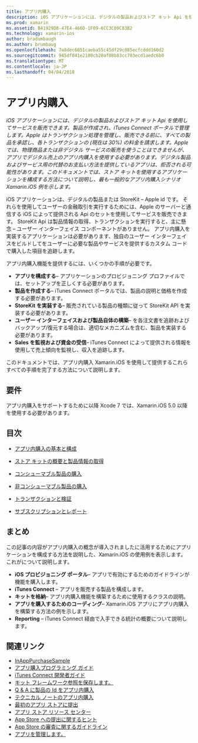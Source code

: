 ```yaml
---
title: アプリ内購入
description: iOS アプリケーションには、デジタルの製品およびストア キット Api を使用してサービスを販売できます。 製品が作成され、iTunes Connect ポータルで管理します。 Apple はトランザクション処理を管理し、販売できる前に、すべての製品を承認し、各トランザクションの (現在は 30%) の料金を請求します。 Apple では、物理商品または非デジタル サービスの販売を使うことはできませんが、アプリでデジタル売上のアプリ内購入を使用する必要があります。 デジタル製品およびサービス用の代替のお支払い方法を提供しているアプリは、拒否される可能性があります。 このドキュメントでは、ストア キットを使用するアプリケーションを構成する方法について説明し、最も一般的なアプリ内購入シナリオ Xamarin.iOS 例を示します。
ms.prod: xamarin
ms.assetid: B41929D8-47E4-466D-1F09-6CC3C09C83B2
ms.technology: xamarin-ios
author: bradumbaugh
ms.author: brumbaug
ms.openlocfilehash: 7a8dec6051caeba55c45df29c085ecfcddd160d2
ms.sourcegitcommit: 945df041e2180cb20af08b83cc703ecd1aedc6b0
ms.translationtype: MT
ms.contentlocale: ja-JP
ms.lasthandoff: 04/04/2018
---
```

# <a name="in-app-purchasing"></a>アプリ内購入

_iOS アプリケーションには、デジタルの製品およびストア キット Api を使用してサービスを販売できます。製品が作成され、iTunes Connect ポータルで管理します。Apple はトランザクション処理を管理し、販売できる前に、すべての製品を承認し、各トランザクションの (現在は 30%) の料金を請求します。Apple では、物理商品または非デジタル サービスの販売を使うことはできませんが、アプリでデジタル売上のアプリ内購入を使用する必要があります。デジタル製品およびサービス用の代替のお支払い方法を提供しているアプリは、拒否される可能性があります。このドキュメントでは、ストア キットを使用するアプリケーションを構成する方法について説明し、最も一般的なアプリ内購入シナリオ Xamarin.iOS 例を示します。_


iOS アプリケーションは、デジタルの製品または StoreKit – Apple id です。 それらを使用してユーザーの金融取引を実行するためには、Apple のサーバーと通信する iOS によって提供される Api のセットを使用してサービスを販売できます。 StoreKit Api は製品情報の取得、トランザクションを実行すると、主に懸念 – ユーザー インターフェイス コンポーネントがありません。 アプリ内購入を実装するアプリケーションは必要があります、独自のユーザー インターフェイスをビルドしてをユーザーに必要な製品やサービスを提供するカスタム コードで購入した項目を追跡します。

アプリ内購入機能を提供するには、いくつかの手順が必要です。

-  **アプリを構成する**– アプリケーションのプロビジョニング プロファイルでは、セットアップを正しくする必要があります。
-  **製品を作成する**– iTunes Connect ポータルでは、製品の説明と価格を作成する必要があります。
-  **StoreKit を実装する**– 販売されている製品の種類に従って StoreKit API を実装する必要があります。
-  **ユーザー インターフェイスおよび製品自体の構築**– を各注文書を追跡およびバックアップ/復元する場合は、適切なメカニズムを含む、製品を実装する必要があります。
-  **Sales を監視および資金の受信**– iTunes Connect によって提供される情報を使用して売上傾向を監視し、収入を追跡します。


このドキュメントでは、アプリ内購入 Xamarin.iOS を使用して提供するこれらすべての手順を完了する方法について説明します。


## <a name="requirements"></a>要件

アプリ内購入をサポートするために以降 Xcode 7 では、Xamarin.iOS 5.0 以降を使用する必要があります。

## <a name="contents"></a>目次

 * [アプリ内購入の基本と構成](~/ios/platform/in-app-purchasing/in-app-purchase-basics-and-configuration.md)

 * [ストア キットの概要と製品情報の取得](~/ios/platform/in-app-purchasing/store-kit-overview-and-retreiving-product-information.md)

 * [コンシューマブル製品の購入](~/ios/platform/in-app-purchasing/purchasing-consumable-products.md)

 * [非コンシューマブル製品の購入](~/ios/platform/in-app-purchasing/purchasing-non-consumable-products.md)

 * [トランザクションと検証](~/ios/platform/in-app-purchasing/transactions-and-verification.md)

 * [サブスクリプションとレポート](~/ios/platform/in-app-purchasing/subscriptions-and-reporting.md)


## <a name="summary"></a>まとめ

この記事の内容がアプリ内購入の概念が導入されましたに活用するためにアプリケーションを構成する方法を説明した、Xamarin.iOS の使用例を表示します。 これがについて説明します。

-  **iOS プロビジョニング ポータル**– アプリで有効にするためのガイドラインが機能を購入します。
-  **iTunes Connect** – アプリを販売する製品を構成します。
-  **キットを格納**– アプリ内購入機能を構築するために使用するクラスの説明。
-  **アプリを購入するためのコーディング**– Xamarin.iOS アプリにアプリ内購入を構築する方法の例を示します。
-  **Reporting** – iTunes Connect 経由で入手できる統計の概要について説明します。


## <a name="related-links"></a>関連リンク

- [InAppPurchaseSample](https://developer.xamarin.com/samples/StoreKit/)
- [アプリ購入プログラミング ガイド](https://developer.apple.com/library/ios/documentation/NetworkingInternet/Conceptual/StoreKitGuide/Introduction.html)
- [iTunes Connect 開発者ガイド](https://developer.apple.com/library/ios/documentation/LanguagesUtilities/Conceptual/iTunesConnect_Guide/iTunesConnect_Guide.pdf)
- [キット フレームワーク参照を保存します。](https://developer.apple.com/library/ios/documentation/StoreKit/Reference/StoreKit_Collection/StoreKit_Collection.pdf)
- [Q & A に製品の Id をアプリ内購入](https://developer.apple.com/library/ios/#qa/qa1329/_index.html)
- [テクニカル ノートのアプリ内購入](https://developer.apple.com/library/ios/#technotes/tn2259/_index.html)
- [最初のアプリ ストアに提出](https://developer.apple.com/library/ios/documentation/IDEs/Conceptual/AppDistributionGuide/Introduction/Introduction.html)
- [アプリ ストア リソース センター](https://developer.apple.com/appstore/index.html)
- [App Store への提出に関するヒント](https://developer.apple.com/appstore/resources/submission/tips.html)
- [App Store の審査に関するガイドライン](https://developer.apple.com/appstore/resources/approval/guidelines.html)
- [アプリを管理します。](https://developer.apple.com/appstore/resources/managing/index.html)
